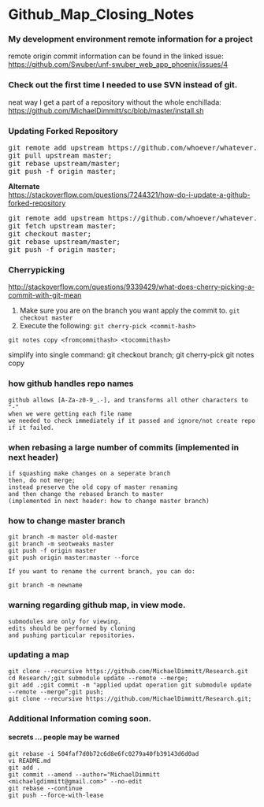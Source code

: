 # Github_Map_Closing_Notes

### My development environment remote information for a project
remote origin commit information can be found in the linked issue:
<br>https://github.com/Swuber/unf-swuber_web_app_phoenix/issues/4

### Check out the first time I needed to use SVN instead of git.
neat way I get a part of a repository without the whole enchillada:
<br>https://github.com/MichaelDimmitt/sc/blob/master/install.sh

### Updating Forked Repository
<pre>git remote add upstream https://github.com/whoever/whatever.git;
git pull upstream master;
git rebase upstream/master;
git push -f origin master;
</pre>
<b>Alternate</b><br>https://stackoverflow.com/questions/7244321/how-do-i-update-a-github-forked-repository
<pre>git remote add upstream https://github.com/whoever/whatever.git;
git fetch upstream master;
git checkout master;
git rebase upstream/master;
git push -f origin master;
</pre>

### Cherrypicking
http://stackoverflow.com/questions/9339429/what-does-cherry-picking-a-commit-with-git-mean
1) Make sure you are on the branch you want apply the commit to.
 ```git checkout master```
2) Execute the following:
 ```git cherry-pick <commit-hash>```

```git notes copy <fromcommithash> <tocommithash>```

simplify into single command: 
git checkout branch; git cherry-pick <commit-hash>git notes copy <fromcommithash> <tocommithash> 
### how github handles repo names
```
github allows [A-Za-z0-9_.-], and transforms all other characters to "-"
when we were getting each file name
we needed to check immediately if it passed and ignore/not create repo if it failed.
```

### when rebasing a large number of commits (implemented in next header)
```
if squashing make changes on a seperate branch
then, do not merge; 
instead preserve the old copy of master renaming
and then change the rebased branch to master
(implemented in next header: how to change master branch)
```
### how to change master branch
```
git branch -m master old-master
git branch -m seotweaks master
git push -f origin master
git push origin master:master --force
```

```
If you want to rename the current branch, you can do:

git branch -m newname
```

### warning regarding github map, in view mode.
```
submodules are only for viewing.
edits should be performed by cloning
and pushing particular repositories.
```

### updating a map
```
git clone --recursive https://github.com/MichaelDimmitt/Research.git
cd Research/;git submodule update --remote --merge;
git add .;git commit -m "applied updat operation git submodule update --remote --merge”;git push;
git clone --recursive https://github.com/MichaelDimmitt/Research.git;
```

### Additional Information coming soon.
#### secrets ... people may be warned
```
git rebase -i 504faf7d0b72c6d8e6fc0279a40fb39143d6d0ad
vi README.md 
git add .
git commit --amend --author="MichaelDimmitt <michaelgdimmitt@gmail.com>" --no-edit
git rebase --continue
git push --force-with-lease
```
